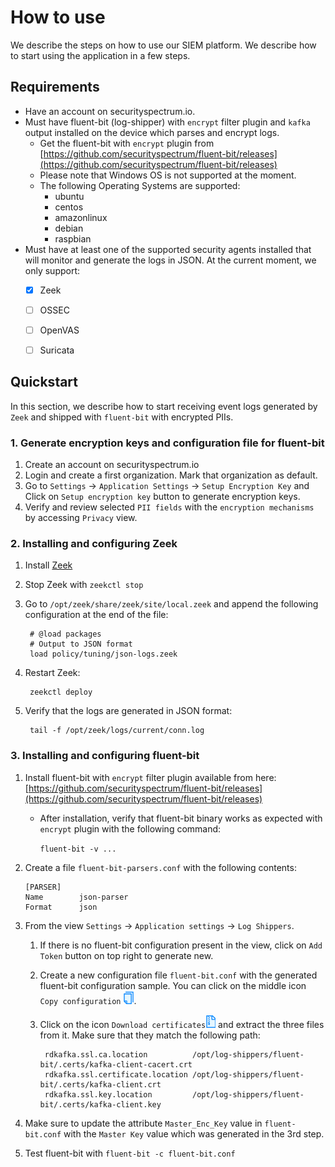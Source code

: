 # How to use

We describe the steps on how to use our SIEM platform. We describe how to start using the application in a few steps.

## Requirements
* Have an account on securityspectrum.io.
* Must have fluent-bit (log-shipper) with `encrypt` filter plugin and `kafka` output installed on the device which parses and encrypt logs.
   * Get the fluent-bit with `encrypt` plugin from [https://github.com/securityspectrum/fluent-bit/releases](https://github.com/securityspectrum/fluent-bit/releases)
   * Please note that Windows OS is not supported at the moment.
   * The following Operating Systems are supported:
     * ubuntu
     * centos
     * amazonlinux
     * debian
     * raspbian
* Must have at least one of the supported security agents installed that will monitor and generate the logs in JSON. At the current moment, we only support:
   * [x] Zeek
   * [ ] OSSEC
   * [ ] OpenVAS
   * [ ] Suricata


## Quickstart

In this section, we describe how to start receiving event logs generated by `Zeek` and shipped with `fluent-bit` with encrypted PIIs.

### 1. Generate encryption keys and configuration file for fluent-bit
1. Create an account on securityspectrum.io
2. Login and create a first organization. Mark that organization as default.
3. Go to `Settings` -> `Application Settings` -> `Setup Encryption Key` and Click on `Setup encryption key` button to generate encryption keys.
4. Verify and review selected `PII fields` with the `encryption mechanisms` by accessing `Privacy` view.

### 2. Installing and configuring Zeek
1. Install [Zeek](https://docs.zeek.org/en/master/install.html)
2. Stop Zeek with `zeekctl stop`
3. Go to `/opt/zeek/share/zeek/site/local.zeek` and append the following configuration at the end of the file:

        # @load packages
        # Output to JSON format
        load policy/tuning/json-logs.zeek

4. Restart Zeek:

        
        zeekctl deploy
        
5. Verify that the logs are generated in JSON format:


        tail -f /opt/zeek/logs/current/conn.log


### 3. Installing and configuring fluent-bit

1. Install fluent-bit with `encrypt` filter plugin available from here: [https://github.com/securityspectrum/fluent-bit/releases](https://github.com/securityspectrum/fluent-bit/releases)
   * After installation, verify that fluent-bit binary works as expected with `encrypt` plugin with the following command:

       ```fluent-bit -v ...```

2. Create a file `fluent-bit-parsers.conf` with the following contents:
  
      
       [PARSER]
       Name        json-parser
       Format      json
      
3. From the view `Settings` -> `Application settings` -> `Log Shippers`.
   1. If there is no fluent-bit configuration present in the view, click on `Add Token` button on top right to generate new.
   2. Create a new configuration file `fluent-bit.conf` with the generated fluent-bit configuration sample. You can click on the middle icon `Copy configuration` ![Copy configuration](images/copy.png).
   3. Click on the icon `Download certificates`![Download certificates](images/download.png) and extract the three files from it. Make sure that they match the following path:

           rdkafka.ssl.ca.location          /opt/log-shippers/fluent-bit/.certs/kafka-client-cacert.crt
           rdkafka.ssl.certificate.location /opt/log-shippers/fluent-bit/.certs/kafka-client.crt
           rdkafka.ssl.key.location         /opt/log-shippers/fluent-bit/.certs/kafka-client.key

8. Make sure to update the attribute `Master_Enc_Key` value in `fluent-bit.conf` with the `Master Key` value which was generated in the 3rd step.

9. Test fluent-bit with `fluent-bit -c fluent-bit.conf`

